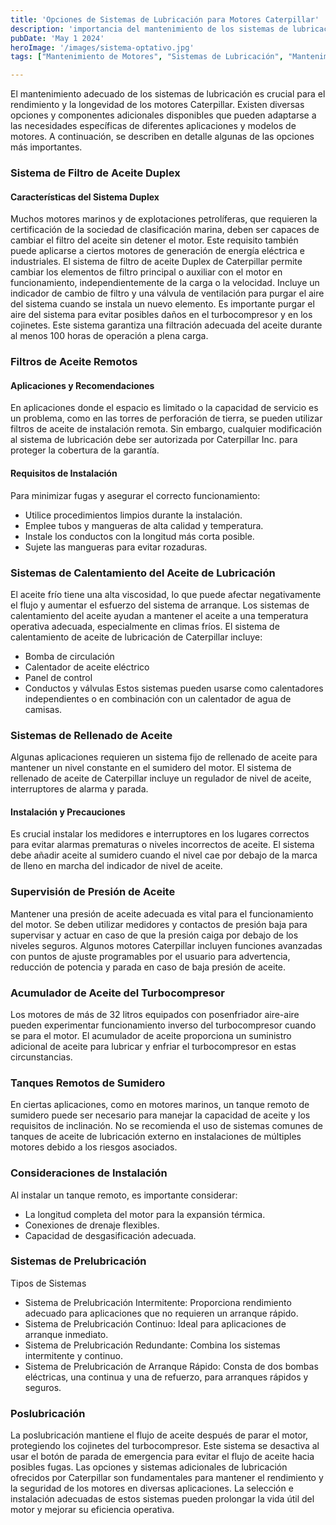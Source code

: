 ```yaml
---
title: 'Opciones de Sistemas de Lubricación para Motores Caterpillar'
description: 'importancia del mantenimiento de los sistemas de lubricación en motores Caterpillar, opciones y componentes adicionales que mejoran su rendimiento y prolongan su vida útil'
pubDate: 'May 1 2024'
heroImage: '/images/sistema-optativo.jpg'
tags: ["Mantenimiento de Motores", "Sistemas de Lubricación", "Mantenimiento", "Optimización de Rendimiento"]

---
```

El mantenimiento adecuado de los sistemas de lubricación es crucial para el rendimiento y la longevidad de los motores Caterpillar. Existen diversas opciones y componentes adicionales disponibles que pueden adaptarse a las necesidades específicas de diferentes aplicaciones y modelos de motores. A continuación, se describen en detalle algunas de las opciones más importantes.
### Sistema de Filtro de Aceite Duplex
#### Características del Sistema Duplex
Muchos motores marinos y de explotaciones petrolíferas, que requieren la certificación de la sociedad de clasificación marina, deben ser capaces de cambiar el filtro del aceite sin detener el motor. Este requisito también puede aplicarse a ciertos motores de generación de energía eléctrica e industriales.
El sistema de filtro de aceite Duplex de Caterpillar permite cambiar los elementos de filtro principal o auxiliar con el motor en funcionamiento, independientemente de la carga o la velocidad. Incluye un indicador de cambio de filtro y una válvula de ventilación para purgar el aire del sistema cuando se instala un nuevo elemento.
Es importante purgar el aire del sistema para evitar posibles daños en el turbocompresor y en los cojinetes. Este sistema garantiza una filtración adecuada del aceite durante al menos 100 horas de operación a plena carga.
### Filtros de Aceite Remotos
#### Aplicaciones y Recomendaciones
En aplicaciones donde el espacio es limitado o la capacidad de servicio es un problema, como en las torres de perforación de tierra, se pueden utilizar filtros de aceite de instalación remota. Sin embargo, cualquier modificación al sistema de lubricación debe ser autorizada por Caterpillar Inc. para proteger la cobertura de la garantía.
#### Requisitos de Instalación
Para minimizar fugas y asegurar el correcto funcionamiento:
- Utilice procedimientos limpios durante la instalación.
- Emplee tubos y mangueras de alta calidad y temperatura.
- Instale los conductos con la longitud más corta posible.
- Sujete las mangueras para evitar rozaduras.
### Sistemas de Calentamiento del Aceite de Lubricación
El aceite frío tiene una alta viscosidad, lo que puede afectar negativamente el flujo y aumentar el esfuerzo del sistema de arranque. Los sistemas de calentamiento del aceite ayudan a mantener el aceite a una temperatura operativa adecuada, especialmente en climas fríos.
El sistema de calentamiento de aceite de lubricación de Caterpillar incluye:
- Bomba de circulación
- Calentador de aceite eléctrico
- Panel de control
- Conductos y válvulas
Estos sistemas pueden usarse como calentadores independientes o en combinación con un calentador de agua de camisas.
### Sistemas de Rellenado de Aceite
Algunas aplicaciones requieren un sistema fijo de rellenado de aceite para mantener un nivel constante en el sumidero del motor. El sistema de rellenado de aceite de Caterpillar incluye un regulador de nivel de aceite, interruptores de alarma y parada.
#### Instalación y Precauciones
Es crucial instalar los medidores e interruptores en los lugares correctos para evitar alarmas prematuras o niveles incorrectos de aceite. El sistema debe añadir aceite al sumidero cuando el nivel cae por debajo de la marca de lleno en marcha del indicador de nivel de aceite.
### Supervisión de Presión de Aceite
Mantener una presión de aceite adecuada es vital para el funcionamiento del motor. Se deben utilizar medidores y contactos de presión baja para supervisar y actuar en caso de que la presión caiga por debajo de los niveles seguros.
Algunos motores Caterpillar incluyen funciones avanzadas con puntos de ajuste programables por el usuario para advertencia, reducción de potencia y parada en caso de baja presión de aceite.
### Acumulador de Aceite del Turbocompresor
Los motores de más de 32 litros equipados con posenfriador aire-aire pueden experimentar funcionamiento inverso del turbocompresor cuando se para el motor. El acumulador de aceite proporciona un suministro adicional de aceite para lubricar y enfriar el turbocompresor en estas circunstancias.
### Tanques Remotos de Sumidero
En ciertas aplicaciones, como en motores marinos, un tanque remoto de sumidero puede ser necesario para manejar la capacidad de aceite y los requisitos de inclinación. No se recomienda el uso de sistemas comunes de tanques de aceite de lubricación externo en instalaciones de múltiples motores debido a los riesgos asociados.
### Consideraciones de Instalación
Al instalar un tanque remoto, es importante considerar:
- La longitud completa del motor para la expansión térmica.
- Conexiones de drenaje flexibles.
- Capacidad de desgasificación adecuada.
### Sistemas de Prelubricación
Tipos de Sistemas
- Sistema de Prelubricación Intermitente: Proporciona rendimiento adecuado para aplicaciones que no requieren un arranque rápido.
- Sistema de Prelubricación Continuo: Ideal para aplicaciones de arranque inmediato.
- Sistema de Prelubricación Redundante: Combina los sistemas intermitente y continuo.
- Sistema de Prelubricación de Arranque Rápido: Consta de dos bombas eléctricas, una continua y una de refuerzo, para arranques rápidos y seguros.
### Poslubricación
La poslubricación mantiene el flujo de aceite después de parar el motor, protegiendo los cojinetes del turbocompresor. Este sistema se desactiva al usar el botón de parada de emergencia para evitar el flujo de aceite hacia posibles fugas.
Las opciones y sistemas adicionales de lubricación ofrecidos por Caterpillar son fundamentales para mantener el rendimiento y la seguridad de los motores en diversas aplicaciones. La selección e instalación adecuadas de estos sistemas pueden prolongar la vida útil del motor y mejorar su eficiencia operativa.